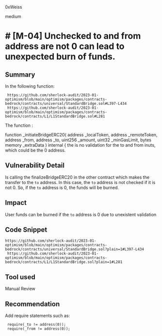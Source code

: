 0xWeiss

medium

# # [M-04] Unchecked to and from address are not 0 can lead to unexpected burn of funds.

## Summary

In the following function:

     https://github.com/sherlock-audit/2023-01-optimism/blob/main/optimism/packages/contracts-bedrock/contracts/universal/StandardBridge.sol#L397-L434
     https://github.com/sherlock-audit/2023-01-optimism/blob/main/optimism/packages/contracts-bedrock/contracts/L1/L1StandardBridge.sol#L281

The function :

function \_initiateBridgeERC20(
address \_localToken,
address \_remoteToken,
address \_from,
address \_to,
uint256 \_amount,
uint32 \_minGasLimit,
bytes memory \_extraData
) internal {
the is no validation for the to and from inuts, which could be the 0 address.

## Vulnerability Detail
Is calling the finalizeBridgeERC20 in the other contract which makes the transfer to the `to` address. In this case, the `to` address is not checked if it is not 0. So, if the `to` address is 0, the funds will be burned.

## Impact

User funds can be burned if the `to` address is 0 due to unexistent validation

## Code Snippet
    https://github.com/sherlock-audit/2023-01-optimism/blob/main/optimism/packages/contracts-bedrock/contracts/universal/StandardBridge.sol?plain=1#L397-L434
     https://github.com/sherlock-audit/2023-01-optimism/blob/main/optimism/packages/contracts-bedrock/contracts/L1/L1StandardBridge.sol?plain=1#L281


## Tool used 
Manual Review

## Recommendation

Add require statements such as:

     require(_to != address(0));
     require(_from != address(0));

